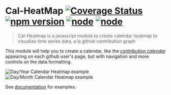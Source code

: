 # Cal-HeatMap [![Coverage Status](https://coveralls.io/repos/wa0x6e/cal-heatmap/badge.svg?branch=master&service=github)](https://coveralls.io/github/wa0x6e/cal-heatmap?branch=master) [![npm version](https://badge.fury.io/js/cal-heatmap.svg)](https://badge.fury.io/js/cal-heatmap) [![node](https://github.com/wa0x6e/cal-heatmap/actions/workflows/test.yml/badge.svg?branch=master)](https://github.com/wa0x6e/cal-heatmap/actions/workflows/test.yml) [![node](https://github.com/wa0x6e/cal-heatmap/actions/workflows/lint.yml/badge.svg?branch=master)](https://github.com/wa0x6e/cal-heatmap/actions/workflows/lint.yml)

> Cal-Heatmap is a javascript module to create calendar heatmap to visualize time series data, a la github contribution graph

This module will help you to create a calendar, like the _[contribution calendar](https://github.com/blog/1360-introducing-contributions)_ appearing on each github user's page, but with navigation and more controls on the data formatting.

![Day/Year Calendar Heatmap example](https://cal-heatmap.com/assets/example1.png)
![Day/Month Calendar Heatmap example](https://cal-heatmap.com/assets/example2.png)

See [documentation](http://cal-heatmap.com) for examples.
